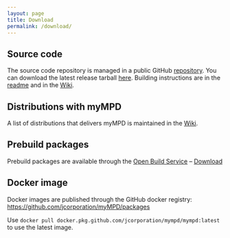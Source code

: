 ```yaml
---
layout: page
title: Download
permalink: /download/
---
```


## Source code
The source code repository is managed in a public GitHub <a href="https://github.com/jcorporation/myMPD/">repository</a>. You can download the latest release tarball <a href="https://github.com/jcorporation/myMPD/releases">here</a>. Building instructions are in the <a href="https://github.com/jcorporation/myMPD/blob/master/README.md">readme</a> and in the <a href="https://github.com/jcorporation/myMPD/wiki/Building-myMPD">Wiki</a>.

## Distributions with myMPD
A list of distributions that delivers myMPD is maintained in the <a href="https://github.com/jcorporation/myMPD/wiki/Distributions-with-myMPD">Wiki</a>.

## Prebuild packages
Prebuild packages are available through the <a href="https://build.opensuse.org/package/show/home:jcorporation/myMPD">Open Build Service</a> &ndash; <a href="https://download.opensuse.org/repositories/home:/jcorporation/">Download</a>

## Docker image
Docker images are published through the GitHub docker registry: https://github.com/jcorporation/myMPD/packages

Use ``docker pull docker.pkg.github.com/jcorporation/mympd/mympd:latest`` to use the latest image.
